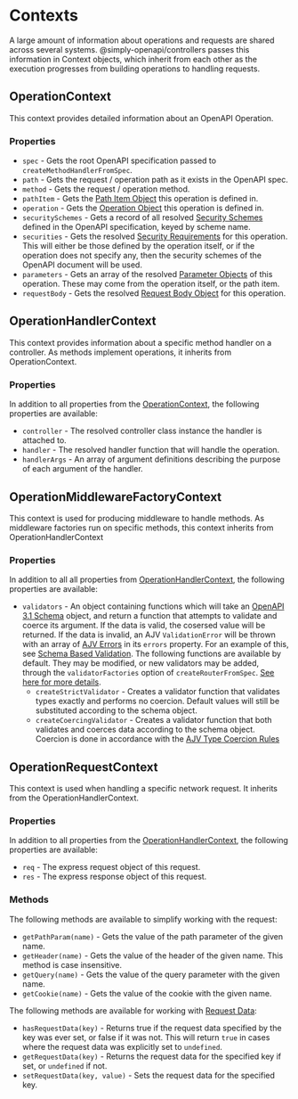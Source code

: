 # Contexts

A large amount of information about operations and requests are shared across several systems. @simply-openapi/controllers passes this information in Context objects, which inherit from each other as the execution progresses from building operations to handling requests.

## OperationContext

This context provides detailed information about an OpenAPI Operation.

### Properties

- `spec` - Gets the root OpenAPI specification passed to `createMethodHandlerFromSpec`.
- `path` - Gets the request / operation path as it exists in the OpenAPI spec.
- `method` - Gets the request / operation method.
- `pathItem` - Gets the [Path Item Object](https://spec.openapis.org/oas/v3.1.0#path-item-object) this operation is defined in.
- `operation` - Gets the [Operation Object](https://spec.openapis.org/oas/v3.1.0#operationObject) this operation is defined in.
- `securitySchemes` - Gets a record of all resolved [Security Schemes](https://spec.openapis.org/oas/v3.1.0#security-scheme-object) defined in the OpenAPI specification, keyed by scheme name.
- `securities` - Gets the resolved [Security Requirements](https://spec.openapis.org/oas/v3.1.0#security-requirement-object) for this operation. This will either be those defined by the operation itself, or if the operation does not specify any, then the security schemes of the OpenAPI document will be used.
- `parameters` - Gets an array of the resolved [Parameter Objects](https://spec.openapis.org/oas/v3.1.0#parameter-object) of this operation. These may come from the operation itself, or the path item.
- `requestBody` - Gets the resolved [Request Body Object](https://spec.openapis.org/oas/v3.1.0#request-body-object) for this operation.

## OperationHandlerContext

This context provides information about a specific method handler on a controller. As methods implement operations, it inherits from OperationContext.

### Properties

In addition to all properties from the [OperationContext](#operationcontext), the following properties are available:

- `controller` - The resolved controller class instance the handler is attached to.
- `handler` - The resolved handler function that will handle the operation.
- `handlerArgs` - An array of argument definitions describing the purpose of each argument of the handler.

## OperationMiddlewareFactoryContext

This context is used for producing middleware to handle methods. As middleware factories run on specific methods, this context inherits from OperationHandlerContext

### Properties

In addition to all all properties from [OperationHandlerContext](#OperationHandlerContext), the following properties are available:

- `validators` - An object containing functions which will take an [OpenAPI 3.1 Schema](https://spec.openapis.org/oas/v3.1.0#schema-object) object, and return a function that attempts to validate and coerce its argument. If the data is valid, the cosersed value will be returned. If the data is invalid, an AJV `ValidationError` will be thrown with an array of [AJV Errors](https://ajv.js.org/api.html#validation-errors) in its `errors` property. For an example of this, see [Schema Based Validation](../dev/writing-handler-middleware.md#schema-based-validation).
  The following functions are available by default. They may be modified, or new validators may be added, through the `validatorFactories` option of `createRouterFromSpec`. [See here for more details](../dev/creating-express-routes.md#modifying-or-adding-openapi-schema-validators).
  - `createStrictValidator` - Creates a validator function that validates types exactly and performs no coercion. Default values will still be substituted according to the schema object.
  - `createCoercingValidator` - Creates a validator function that both validates and coerces data according to the schema object. Coercion is done in accordance with the [AJV Type Coercion Rules](https://ajv.js.org/coercion.html)

## OperationRequestContext

This context is used when handling a specific network request. It inherits from the OperationHandlerContext.

### Properties

In addition to all properties from the [OperationHandlerContext](#OperationHandlerContext), the following properties are available:

- `req` - The express request object of this request.
- `res` - The express response object of this request.

### Methods

The following methods are available to simplify working with the request:

- `getPathParam(name)` - Gets the value of the path parameter of the given name.
- `getHeader(name)` - Gets the value of the header of the given name. This method is case insensitive.
- `getQuery(name)` - Gets the value of the query parameter with the given name.
- `getCookie(name)` - Gets the value of the cookie with the given name.

The following methods are available for working with [Request Data](../dev/request-data.md):

- `hasRequestData(key)` - Returns true if the request data specified by the key was ever set, or false if it was not. This will return `true` in cases where the request data was explicitly set to `undefined`.
- `getRequestData(key)` - Returns the request data for the specified key if set, or `undefined` if not.
- `setRequestData(key, value)` - Sets the request data for the specified key.
